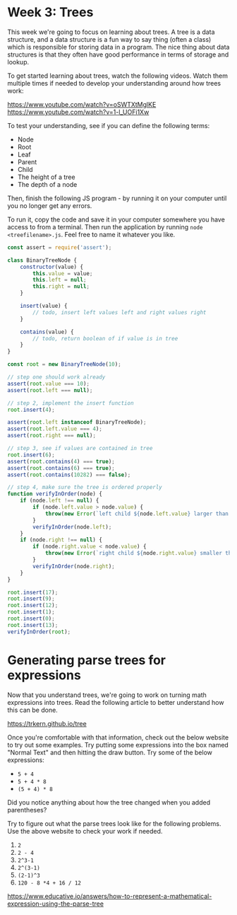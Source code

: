 # Week 3: Trees

This week we're going to focus on learning about trees. A tree is a data structure, and a data structure is a fun way to say thing (often a class) which is responsible for storing data in a program. The nice thing about data structures is that they often have good performance in terms of storage and lookup.

To get started learning about trees, watch the following videos. Watch them multiple times if needed to develop your understanding around how trees work:

https://www.youtube.com/watch?v=oSWTXtMglKE
https://www.youtube.com/watch?v=1-l_UOFi1Xw

To test your understanding, see if you can define the following terms:
 - Node
 - Root
 - Leaf
 - Parent
 - Child
 - The height of a tree
 - The depth of a node

Then, finish the following JS program - by running it on your computer until you no longer get any errors.

To run it, copy the code and save it in your computer somewhere you have access to from a terminal. Then run the application by running `node <treefilename>.js`. Feel free to name it whatever you like.

```javascript
const assert = require('assert');

class BinaryTreeNode {
    constructor(value) {
        this.value = value;
        this.left = null;
        this.right = null;
    }

    insert(value) {
        // todo, insert left values left and right values right
    }

    contains(value) {
        // todo, return boolean of if value is in tree
    }
}

const root = new BinaryTreeNode(10);

// step one should work already
assert(root.value === 10);
assert(root.left === null);

// step 2, implement the insert function
root.insert(4);

assert(root.left instanceof BinaryTreeNode);
assert(root.left.value === 4);
assert(root.right === null);

// step 3, see if values are contained in tree
root.insert(6);
assert(root.contains(4) === true);
assert(root.contains(6) === true);
assert(root.contains(10282) === false);

// step 4, make sure the tree is ordered properly
function verifyInOrder(node) {
    if (node.left !== null) {
        if (node.left.value > node.value) {
            throw(new Error(`left child ${node.left.value} larger than node ${node.value}`));
        }
        verifyInOrder(node.left);
    }
    if (node.right !== null) {
        if (node.right.value < node.value) {
            throw(new Error(`right child ${node.right.value} smaller than node ${node.value}`));
        }
        verifyInOrder(node.right);
    }
}

root.insert(17);
root.insert(9);
root.insert(12);
root.insert(1);
root.insert(0);
root.insert(13);
verifyInOrder(root);
```

# Generating parse trees for expressions

Now that you understand trees, we're going to work on turning math expressions into trees. Read the following article to better understand how this can be done.

https://trkern.github.io/tree

Once you're comfortable with that information, check out the below website to try out some examples. Try putting some expressions into the box named "Normal Text" and then hitting the draw button. Try some of the below expressions:

 - `5 + 4`
 - `5 + 4 * 8`
 - `(5 + 4) * 8`

Did you notice anything about how the tree changed when you added parentheses?

Try to figure out what the parse trees look like for the following problems. Use the above website to check your work if needed.

1. `2`
2. `2 - 4`
3. `2^3-1`
4. `2^(3-1)`
5. `(2-1)^3`
6. `120 - 8 *4 + 16 / 12`

https://www.educative.io/answers/how-to-represent-a-mathematical-expression-using-the-parse-tree
